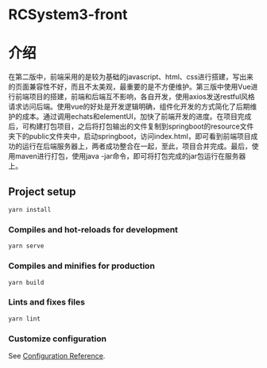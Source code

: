 # RCSystem3-front

# 介绍
在第二版中，前端采用的是较为基础的javascript、html、css进行搭建，写出来的页面兼容性不好，而且不太美观，最重要的是不方便维护。第三版中使用Vue进行前端项目的搭建，前端和后端互不影响，各自开发，使用axios发送restful风格请求访问后端。使用vue的好处是开发逻辑明确，组件化开发的方式简化了后期维护的成本。通过调用echats和elementUI，加快了前端开发的进度。在项目完成后，可构建打包项目，之后将打包输出的文件复制到springboot的resource文件夹下的public文件夹中，启动springboot，访问index.html，即可看到前端项目成功的运行在后端服务器上，两者成功整合在一起，至此，项目合并完成。最后，使用maven进行打包，使用java -jar命令，即可将打包完成的jar包运行在服务器上。

## Project setup
```
yarn install
```

### Compiles and hot-reloads for development
```
yarn serve
```

### Compiles and minifies for production
```
yarn build
```

### Lints and fixes files
```
yarn lint
```

### Customize configuration
See [Configuration Reference](https://cli.vuejs.org/config/).
